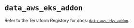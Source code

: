 # `data_aws_eks_addon`

Refer to the Terraform Registory for docs: [`data_aws_eks_addon`](https://registry.terraform.io/providers/hashicorp/aws/3.76.1/docs/data-sources/eks_addon).
